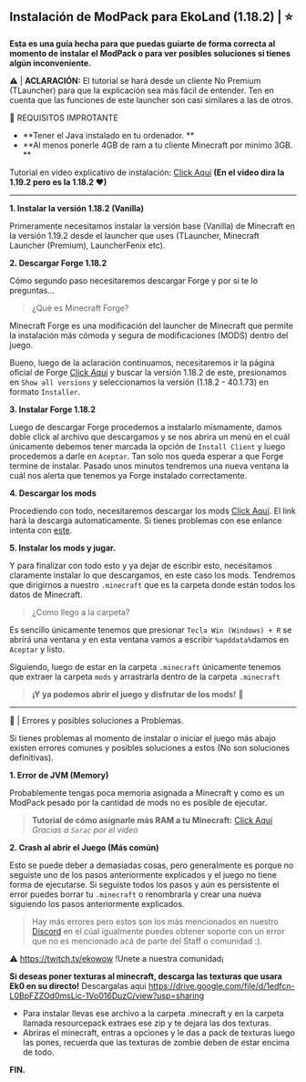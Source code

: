  Instalación de ModPack para EkoLand (1.18.2) | ⭐
--
 **Esta es una guía hecha para que puedas guiarte de forma correcta al momento de instalar el ModPack o para ver posibles soluciones si tienes algún inconveniente.**

⚠ | **ACLARACIÓN:** El tutorial se hará desde un cliente No Premium (TLauncher) para que la explicación sea más fácil de entender. Ten en cuenta que las funciones de este launcher son casi similares a las de otros.

🚩 REQUISITOS IMPROTANTE
- **Tener el Java instalado en tu ordenador. **
- **Al menos ponerle 4GB de ram a tu cliente Minecraft por minimo 3GB. **

 Tutorial en video explicativo de instalación: <a href="https://www.youtube.com/watch?v=qFpITQIn4e4" rel="nofollow" target="_blank">Click Aquí</a> **(En el video dira la 1.19.2 pero es la 1.18.2 ❤)**
<hr>

 **1. Instalar la versión 1.18.2 (Vanilla)**

 Primeramente necesitamos instalar la versión base (Vanilla) de Minecraft en la versión 1.19.2 desde el launcher que uses (TLauncher, Minecraft Launcher (Premium), LauncherFenix etc).
 
**2. Descargar Forge 1.18.2**

 Cómo segundo paso necesitaremos descargar Forge y por si te lo preguntas...

> ¿Qué es Minecraft Forge?

 Minecraft Forge es una modificación del launcher de Minecraft que permite la instalación más cómoda y segura de modificaciones (MODS) dentro del juego.

 Bueno, luego de la aclaración continuamos, necesitaremos ir la página oficial de Forge <a href="https://files.minecraftforge.net/net/minecraftforge/forge/index_1.18.2.html" rel="nofollow" target="_blank">Click Aquí</a> y buscar la versión 1.18.2 de este, presionamos en `Show all versions` y seleccionamos la versión (1.18.2 - 40.1.73) en formato `Installer`.
 
**3. Instalar Forge 1.18.2**

 Luego de descargar Forge procedemos a instalarlo mismamente, damos doble click al archivo que descargamos y se nos abrira un menú en el cuál únicamente debemos tener marcada la opción de `Install Client` y luego procedemos a darle en `Aceptar`. Tan solo nos queda esperar a que Forge termine de instalar. Pasado unos minutos tendremos una nueva ventana la cuál nos alerta que tenemos ya Forge instalado correctamente.
 
**4. Descargar los mods**

 Procediendo con todo, necesitaremos descargar los mods <a href="https://drive.google.com/u/0/uc?id=1T3Vqvid8xFWjh_3hJ4bJ0djq3IaZaS9G&export=download" target="_blank" rel="nofollow">Click Aquí</a>. El link hará la descarga automaticamente. Si tienes problemas con ese enlance intenta con <a href="https://drive.google.com/file/d/1T3Vqvid8xFWjh_3hJ4bJ0djq3IaZaS9G/view?usp=sharing" target="_blank" rel="nofollow">este</a>.
 
**5. Instalar los mods y jugar.**

 Y para finalizar con todo esto y ya dejar de escribir esto, necesitamos claramente instalar lo que descargamos, en este caso los mods. Tendremos que dirigirnos a nuestro `.minecraft` que es la carpeta donde están todos los datos de Minecraft.
 
 > ¿Como llego a la carpeta?
 
 Es sencillo únicamente tenemos que presionar `Tecla Win (Windows) + R` se abrirá una ventana y en esta ventana vamos a escribir `%apddata%`damos en `Aceptar` y listo.
 
 Siguiendo, luego de estar en la carpeta `.minecraft` únicamente tenemos que extraer la carpeta `mods` y arrastrarla dentro de la carpeta `.minecraft`
 
 > **¡Y ya podemos abrir el juego y disfrutar de los mods!** 🚗
 <hr>
🚩 | Errores y posibles soluciones a Problemas.

 Si tienes problemas al momento de instalar o iniciar el juego más abajo existen errores comunes y posibles soluciones a estos (No son soluciones definitivas).
 
 **1. Error de JVM (Memory)**
 
 Probablemente tengas poca memoria asignada a Minecraft y como es un ModPack pesado por la cantidad de mods no es posible de ejecutar.
 
> **Tutorial de cómo asignarle más RAM a tu Minecraft:** <a href="https://youtu.be/qFpITQIn4e4?t=43" rel="nofollow" target="_blank">Click Aquí</a> *Gracias a `Sorac` por el video*
 
 **2. Crash al abrir el Juego (Más común)**
 
 Esto se puede deber a demasiadas cosas, pero generalmente es porque no seguiste uno de los pasos anteriormente explicados y el juego no tiene forma de ejecutarse.
 Si seguiste todos los pasos y aún es persistente el error puedes borrar tu `.minecraft` o renombrarla y crear una nueva siguiendo los pasos anteriormente explicados.
 
> Hay más errores pero estos son los más mencionados en nuestro <a href="https://discord.gg/XAxH9Q7Jby" target="_blank" rel="nofollow">Discord</a> en el cúal igualmente puedes obtener soporte con un error que no es mencionado acá de parte del Staff o comunidad :).

⚠ https://twitch.tv/ekowow !Unete a nuestra comunidad¡

**Si deseas poner texturas al minecraft, descarga las texturas que usara Ek0 en su directo!**
Descargalas aqui https://drive.google.com/file/d/1edfcn-L0BpFZZOd0msLic-1Vo016DuzC/view?usp=sharing
- Para instalar llevas ese archivo a la carpeta .minecraft y en la carpeta llamada resourcepack extraes ese zip y te dejara las dos texturas.
- Abriras el minecraft, entras a opciones y le das a pack de texturas luego las pones, recuerda que las texturas de zombie deben de estar encima de todo.

**FIN.**
